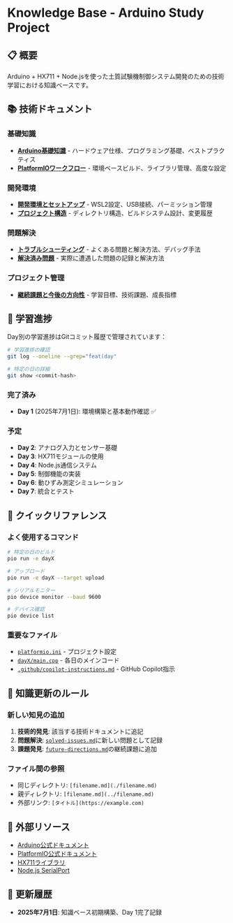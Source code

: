 # Knowledge Base - Arduino Study Project

## 📋 概要

Arduino + HX711 + Node.jsを使った土質試験機制御システム開発のための技術学習における知識ベースです。

## 📚 技術ドキュメント

### 基礎知識
- [**Arduino基礎知識**](./arduino-basics.md) - ハードウェア仕様、プログラミング基礎、ベストプラクティス
- [**PlatformIOワークフロー**](./platformio-workflow.md) - 環境ベースビルド、ライブラリ管理、高度な設定

### 開発環境
- [**開発環境とセットアップ**](./development-environment.md) - WSL2設定、USB接続、パーミッション管理
- [**プロジェクト構造**](./project-structure.md) - ディレクトリ構造、ビルドシステム設計、変更履歴

### 問題解決
- [**トラブルシューティング**](./troubleshooting.md) - よくある問題と解決方法、デバッグ手法
- [**解決済み問題**](./solved-issues.md) - 実際に遭遇した問題の記録と解決方法

### プロジェクト管理
- [**継続課題と今後の方向性**](./future-directions.md) - 学習目標、技術課題、成長指標

## 🎯 学習進捗

Day別の学習進捗はGitコミット履歴で管理されています：

```bash
# 学習進捗の確認
git log --oneline --grep="feat(day"

# 特定の日の詳細
git show <commit-hash>
```

### 完了済み
- **Day 1** (2025年7月1日): 環境構築と基本動作確認 ✅

### 予定
- **Day 2**: アナログ入力とセンサー基礎
- **Day 3**: HX711モジュールの使用
- **Day 4**: Node.js通信システム
- **Day 5**: 制御機能の実装
- **Day 6**: 動ひずみ測定シミュレーション
- **Day 7**: 統合とテスト

## 🔧 クイックリファレンス

### よく使用するコマンド
```bash
# 特定の日のビルド
pio run -e dayX

# アップロード
pio run -e dayX --target upload

# シリアルモニター
pio device monitor --baud 9600

# デバイス確認
pio device list
```

### 重要なファイル
- [`platformio.ini`](../platformio.ini) - プロジェクト設定
- [`dayX/main.cpp`](../day1/main.cpp) - 各日のメインコード
- [`.github/copilot-instructions.md`](../.github/copilot-instructions.md) - GitHub Copilot指示

## 📝 知識更新のルール

### 新しい知見の追加
1. **技術的発見**: 該当する技術ドキュメントに追記
2. **問題解決**: [`solved-issues.md`](./solved-issues.md)に新しい問題として記録
3. **課題発見**: [`future-directions.md`](./future-directions.md)の継続課題に追加

### ファイル間の参照
- 同じディレクトリ: `[filename.md](./filename.md)`
- 親ディレクトリ: `[filename.md](../filename.md)`
- 外部リンク: `[タイトル](https://example.com)`

## 🔗 外部リソース

- [Arduino公式ドキュメント](https://www.arduino.cc/reference/en/)
- [PlatformIO公式ドキュメント](https://docs.platformio.org/)
- [HX711ライブラリ](https://github.com/bogde/HX711)
- [Node.js SerialPort](https://serialport.io/)

## 📝 更新履歴

- **2025年7月1日**: 知識ベース初期構築、Day 1完了記録

